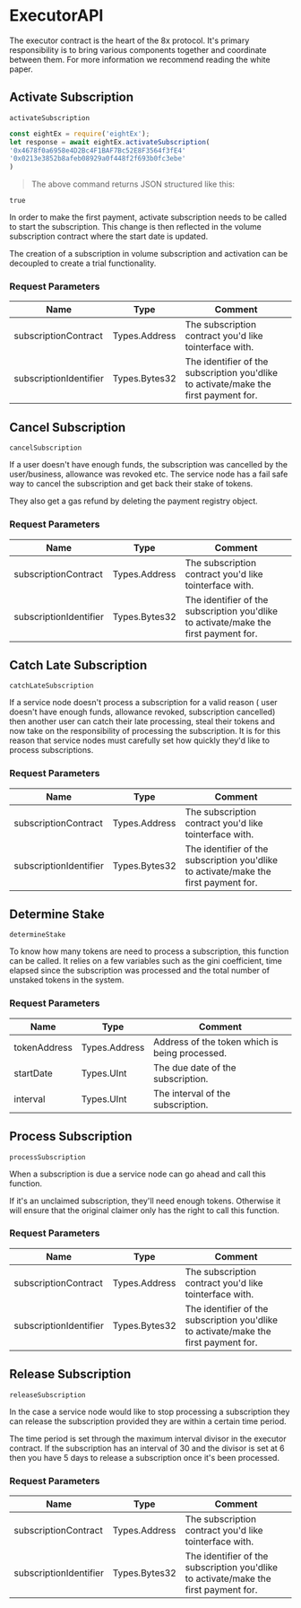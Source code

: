 # ExecutorAPI

The executor contract is the heart of the 8x protocol. It's
primary responsibility is to bring various components together
and coordinate between them. For more information we recommend
reading the white paper.

## Activate Subscription
`activateSubscription`

```typescript
const eightEx = require('eightEx');
let response = await eightEx.activateSubscription(
'0x4678f0a6958e4D2Bc4F1BAF7Bc52E8F3564f3fE4'
'0x0213e3852b8afeb08929a0f448f2f693b0fc3ebe'
)
```

> The above command returns JSON structured like this:
  
```
true
```

In order to make the first payment, activate subscription needs to
be called to start the subscription. This change is then reflected
in the volume subscription contract where the start date is updated.

The creation of a subscription in volume subscription and activation
can be decoupled to create a trial functionality.

### Request Parameters
Name | Type | Comment 
---- | ---- | ------- 
subscriptionContract | Types.Address | The subscription contract you'd like tointerface with. subscriptionIdentifier | Types.Bytes32 | The identifier of the subscription you'dlike to activate/make the first payment for. ## Cancel Subscription
`cancelSubscription`


If a user doesn't have enough funds, the subscription was cancelled by
the user/business, allowance was revoked etc. The service node has a
fail safe way to cancel the subscription and get back their stake of
tokens.

They also get a gas refund by deleting the payment registry object.

### Request Parameters
Name | Type | Comment 
---- | ---- | ------- 
subscriptionContract | Types.Address | The subscription contract you'd like tointerface with. subscriptionIdentifier | Types.Bytes32 | The identifier of the subscription you'dlike to activate/make the first payment for. ## Catch Late Subscription
`catchLateSubscription`


If a service node doesn't process a subscription for a valid reason (
user doesn't have enough funds, allowance revoked, subscription
cancelled) then another user can catch their late processing, steal
their tokens and now take on the responsibility of processing the
subscription. It is for this reason that service nodes must carefully
set how quickly they'd like to process subscriptions.

### Request Parameters
Name | Type | Comment 
---- | ---- | ------- 
subscriptionContract | Types.Address | The subscription contract you'd like tointerface with. subscriptionIdentifier | Types.Bytes32 | The identifier of the subscription you'dlike to activate/make the first payment for. ## Determine Stake
`determineStake`


To know how many tokens are need to process a subscription, this
function can be called. It relies on a few variables such as the
gini coefficient, time elapsed since the subscription was processed
and the total number of unstaked tokens in the system.

### Request Parameters
Name | Type | Comment 
---- | ---- | ------- 
tokenAddress | Types.Address | Address of the token which is being processed. startDate | Types.UInt | The due date of the subscription. interval | Types.UInt | The interval of the subscription. ## Process Subscription
`processSubscription`


When a subscription is due a service node can go ahead and call this
function.

If it's an unclaimed subscription, they'll need enough tokens. Otherwise
it will ensure that the original claimer only has the right to call
this function.

### Request Parameters
Name | Type | Comment 
---- | ---- | ------- 
subscriptionContract | Types.Address | The subscription contract you'd like tointerface with. subscriptionIdentifier | Types.Bytes32 | The identifier of the subscription you'dlike to activate/make the first payment for. ## Release Subscription
`releaseSubscription`


In the case a service node would like to stop processing a subscription
they can release the subscription provided they are within a certain
time period.

The time period is set through the maximum interval divisor in the executor
contract. If the subscription has an interval of 30 and the divisor is set
at 6 then you have 5 days to release a subscription once it's been processed.

### Request Parameters
Name | Type | Comment 
---- | ---- | ------- 
subscriptionContract | Types.Address | The subscription contract you'd like tointerface with. subscriptionIdentifier | Types.Bytes32 | The identifier of the subscription you'dlike to activate/make the first payment for. 